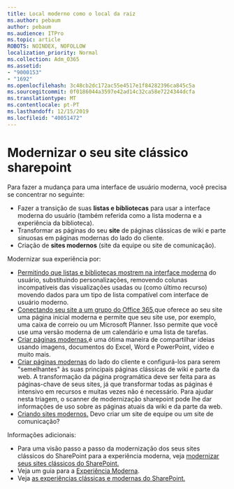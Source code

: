 ```yaml
---
title: Local moderno como o local da raiz
ms.author: pebaum
author: pebaum
ms.audience: ITPro
ms.topic: article
ROBOTS: NOINDEX, NOFOLLOW
localization_priority: Normal
ms.collection: Adm_O365
ms.assetid:
- "9000153"
- "1692"
ms.openlocfilehash: 3c48cb2dc172ac55e4517e1f84282396ca845c5a
ms.sourcegitcommit: 0f0186044a3597e42ad14c32ca58e7224344dcfa
ms.translationtype: MT
ms.contentlocale: pt-PT
ms.lasthandoff: 12/15/2019
ms.locfileid: "40051472"
---
```

# <a name="modernize-your-classic-sharepoint-site"></a>Modernizar o seu site clássico sharepoint

Para fazer a mudança para uma interface de usuário moderna, você precisa se concentrar no seguinte:

- Fazer a transição de suas **listas e bibliotecas** para usar a interface moderna do usuário (também referida como a lista moderna e a experiência da biblioteca).
- Transformar as páginas do seu **site** de páginas clássicas de wiki e parte sinuosas em páginas modernas do lado do cliente.
- Criação de **sites modernos** (site da equipe ou site de comunicação).

Modernizar sua experiência por:
- [Permitindo que listas e bibliotecas mostrem na interface moderna](https://docs.microsoft.com/sharepoint/dev/transform/modernize-userinterface-lists-and-libraries) do usuário, substituindo personalizações, removendo colunas incompatíveis das visualizações usadas ou (como último recurso) movendo dados para um tipo de lista compatível com interface de usuário moderno.
- [Conectando seu site a um grupo do Office 365,](https://docs.microsoft.com/sharepoint/dev/transform/modernize-connect-to-office365-group)que oferece ao seu site uma página inicial moderna e permite que seu site use, por exemplo, uma caixa de correio ou um Microsoft Planner. Isso permite que você use uma versão moderna de um calendário e uma lista de tarefas.
- [Criar páginas modernas,](https://support.office.com/article/create-and-use-modern-pages-on-a-sharepoint-site-b3d46deb-27a6-4b1e-87b8-df851e503dec)é uma ótima maneira de compartilhar ideias usando imagens, documentos do Excel, Word e PowerPoint, vídeo e muito mais.
- [Criar páginas modernas](https://docs.microsoft.com/sharepoint/dev/transform/modernize-userinterface-site-pages) do lado do cliente e configurá-los para serem "semelhantes" às suas principais páginas clássicas de wiki e parte da web. A transformação da página programática deve ser feita para as páginas-chave de seus sites, já que transformar todas as páginas é intensivo em recursos e muitas vezes não é necessário. Para ajudar nesta triagem, o scanner de modernização sharepoint pode lhe dar informações de uso sobre as páginas atuais da wiki e da parte da web.
- [Criando sites modernos.](https://support.office.com/article/create-a-team-site-in-sharepoint-ef10c1e7-15f3-42a3-98aa-b5972711777d) Devo criar um site de equipe ou um site de comunicação?

Informações adicionais: 
- Para uma visão passo a passo da modernização dos seus sites clássicos do SharePoint para a experiência moderna, veja [modernizar seus sites clássicos do SharePoint.](https://docs.microsoft.com/sharepoint/dev/transform/modernize-classic-sites)
- Veja um guia para a [Experiência Moderna](https://docs.microsoft.com/sharepoint/guide-to-sharepoint-modern-experience).
- Veja [as experiências clássicas e modernas do SharePoint.](https://support.office.com/article/sharepoint-classic-and-modern-experiences-5725c103-505d-4a6e-9350-300d3ec7d73f) 




